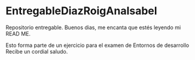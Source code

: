 # EntregableDiazRoigAnaIsabel
Repositorio entregable.
Buenos dias, me encanta que estés leyendo mi READ ME. 

Esto forma parte de un ejercicio para el examen de Entornos de desarrollo
Recibe un cordial saludo.
